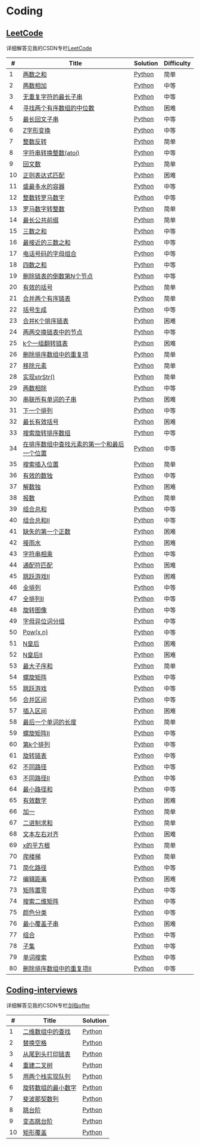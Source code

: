 # Coding

## [LeetCode](https://leetcode-cn.com/problemset/all/)
详细解答见我的CSDN专栏[LeetCode](https://blog.csdn.net/sinat_36811967/column/info/34419)

| # | Title | Solution | Difficulty |
|---| ----- | -------- | ---------- |
|1|[两数之和](https://leetcode-cn.com/problems/two-sum/)| [Python](leetcode/001两数之和.py)|简单|
|2|[两数相加](https://leetcode-cn.com/problems/add-two-numbers/)| [Python](leetcode/002两数相加.py)|中等|
|3|[无重复字符的最长子串](https://leetcode-cn.com/problems/longest-substring-without-repeating-characters/)| [Python](leetcode/003无重复字符的最长子串.py)|中等|
|4|[寻找两个有序数组的中位数](https://leetcode-cn.com/problems/median-of-two-sorted-arrays/)| [Python](leetcode/004寻找两个有序数组的中位数.py)|困难|
|5|[最长回文子串](https://leetcode-cn.com/problems/longest-palindromic-substring/)| [Python](leetcode/005最长回文子串.py)|中等|
|6|[Z字形变换](https://leetcode-cn.com/problems/zigzag-conversion/)| [Python](leetcode/006Z字形变换.py)|中等|
|7|[整数反转](https://leetcode-cn.com/problems/reverse-integer/)| [Python](leetcode/007整数反转.py)|简单|
|8|[字符串转换整数(atoi)](https://leetcode-cn.com/problems/string-to-integer-atoi/)| [Python](leetcode/008字符串转换整数.py)|中等|
|9|[回文数](https://leetcode-cn.com/problems/palindrome-number/)| [Python](leetcode/009回文数.py)|简单|
|10|[正则表达式匹配](https://leetcode-cn.com/problems/regular-expression-matching/)| [Python](leetcode/010正则表达式匹配.py)|困难|
|11|[盛最多水的容器](https://leetcode-cn.com/problems/container-with-most-water/)| [Python](leetcode/011盛最多水的容器.py)|中等|
|12|[整数转罗马数字](https://leetcode-cn.com/problems/integer-to-roman/)| [Python](leetcode/012整数转罗马数字.py)|中等|
|13|[罗马数字转整数](https://leetcode-cn.com/problems/roman-to-integer/)| [Python](leetcode/013罗马数字转整数.py)|简单|
|14|[最长公共前缀](https://leetcode-cn.com/problems/longest-common-prefix/)| [Python](leetcode/014最长公共前缀.py)|简单|
|15|[三数之和](https://leetcode-cn.com/problems/3sum/)| [Python](leetcode/015三数之和.py)|中等|
|16|[最接近的三数之和](https://leetcode-cn.com/problems/3sum-closest/)| [Python](leetcode/016最接近的三数之和.py)|中等|
|17|[电话号码的字母组合](https://leetcode-cn.com/problems/letter-combinations-of-a-phone-number/)| [Python](leetcode/017电话号码的字母组合.py)|中等|
|18|[四数之和](https://leetcode-cn.com/problems/4sum/)| [Python](leetcode/018四数之和.py)|中等|
|19|[删除链表的倒数第N个节点](https://leetcode-cn.com/problems/remove-nth-node-from-end-of-list/)| [Python](leetcode/019删除链表的倒数第N个节点.py)|中等|
|20|[有效的括号](https://leetcode-cn.com/problems/valid-parentheses/)| [Python](leetcode/020有效的括号.py)|简单|
|21|[合并两个有序链表](https://leetcode-cn.com/problems/merge-two-sorted-lists/)| [Python](leetcode/021合并两个有序链表.py)|简单|
|22|[括号生成](https://leetcode-cn.com/problems/generate-parentheses/)| [Python](leetcode/022括号生成.py)|中等|
|23|[合并K个排序链表](https://leetcode-cn.com/problems/merge-k-sorted-lists/)| [Python](leetcode/023合并K个排序链表.py)|困难|
|24|[两两交换链表中的节点](https://leetcode-cn.com/problems/swap-nodes-in-pairs/)| [Python](leetcode/024两两交换链表中的节点.py)|中等|
|25|[k个一组翻转链表](https://leetcode-cn.com/problems/reverse-nodes-in-k-group/)| [Python](leetcode/025k个一组翻转链表.py)|困难|
|26|[删除排序数组中的重复项](https://leetcode-cn.com/problems/remove-duplicates-from-sorted-array/)| [Python](leetcode/026删除排序数组中的重复项.py)|简单|
|27|[移除元素](https://leetcode-cn.com/problems/remove-element/)| [Python](leetcode/027移除元素.py)|简单|
|28|[实现strStr()](https://leetcode-cn.com/problems/implement-strstr/)| [Python](leetcode/028实现strStr().py)|简单|
|29|[两数相除](https://leetcode-cn.com/problems/divide-two-integers/)| [Python](leetcode/029两数相除.py)|中等|
|30|[串联所有单词的子串](https://leetcode-cn.com/problems/substring-with-concatenation-of-all-words/)| [Python](leetcode/030串联所有单词的子串.py)|困难|
|31|[下一个排列](https://leetcode-cn.com/problems/next-permutation/)| [Python](leetcode/031下一个排列.py)|中等|
|32|[最长有效括号](https://leetcode-cn.com/problems/longest-valid-parentheses/)| [Python](leetcode/032最长有效括号.py)|困难|
|33|[搜索旋转排序数组](https://leetcode-cn.com/problems/search-in-rotated-sorted-array/)| [Python](leetcode/033搜索旋转排序数组.py)|中等|
|34|[在排序数组中查找元素的第一个和最后一个位置](https://leetcode-cn.com/problems/find-first-and-last-position-of-element-in-sorted-array/)| [Python](leetcode/034在排序数组中查找元素的第一个和最后一个位置.py)|中等|
|35|[搜索插入位置](https://leetcode-cn.com/problems/search-insert-position/)| [Python](leetcode/035搜索插入位置.py)|简单|
|36|[有效的数独](https://leetcode-cn.com/problems/valid-sudoku/)| [Python](leetcode/036有效的数独.py)|中等|
|37|[解数独](https://leetcode-cn.com/problems/sudoku-solver/)| [Python](leetcode/037解数独.py)|困难|
|38|[报数](https://leetcode-cn.com/problems/count-and-say/)| [Python](leetcode/038报数.py)|简单|
|39|[组合总和](https://leetcode-cn.com/problems/combination-sum/)| [Python](leetcode/039组合总和.py)|中等|
|40|[组合总和II](https://leetcode-cn.com/problems/combination-sum-ii/)| [Python](leetcode/040组合总和II.py)|中等|
|41|[缺失的第一个正数](https://leetcode-cn.com/problems/first-missing-positive/)| [Python](leetcode/041缺失的第一个正数.py)|困难|
|42|[接雨水](https://leetcode-cn.com/problems/trapping-rain-water/)| [Python](leetcode/042接雨水.py)|困难|
|43|[字符串相乘](https://leetcode-cn.com/problems/multiply-strings/)| [Python](leetcode/043字符串相乘.py)|中等|
|44|[通配符匹配](https://leetcode-cn.com/problems/wildcard-matching/)| [Python](leetcode/044通配符匹配.py)|困难|
|45|[跳跃游戏II](https://leetcode-cn.com/problems/jump-game-ii/)| [Python](leetcode/045跳跃游戏II.py)|困难|
|46|[全排列](https://leetcode-cn.com/problems/permutations/)| [Python](leetcode/046全排列.py)|中等|
|47|[全排列II](https://leetcode-cn.com/problems/permutations-ii/)| [Python](leetcode/047全排列II.py)|中等|
|48|[旋转图像](https://leetcode-cn.com/problems/rotate-image/)| [Python](leetcode/048旋转图像.py)|中等|
|49|[字母异位词分组](https://leetcode-cn.com/problems/group-anagrams/)| [Python](leetcode/049字母异位词分组.py)|中等|
|50|[Pow(x,n)](https://leetcode-cn.com/problems/powx-n/)| [Python](leetcode/050Pow(x,n).py)|中等|
|51|[N皇后](https://leetcode-cn.com/problems/n-queens/)| [Python](leetcode/051N皇后.py)|困难|
|52|[N皇后II](https://leetcode-cn.com/problems/n-queens-ii/)| [Python](leetcode/052N皇后II.py)|困难|
|53|[最大子序和](https://leetcode-cn.com/problems/maximum-subarray/)| [Python](leetcode/053最大子序和.py)|简单|
|54|[螺旋矩阵](https://leetcode-cn.com/problems/spiral-matrix/)| [Python](leetcode/054螺旋矩阵.py)|中等|
|55|[跳跃游戏](https://leetcode-cn.com/problems/jump-game/)| [Python](leetcode/055跳跃游戏.py)|中等|
|56|[合并区间](https://leetcode-cn.com/problems/merge-intervals/)| [Python](leetcode/056合并区间.py)|中等|
|57|[插入区间](https://leetcode-cn.com/problems/insert-interval/)| [Python](leetcode/057插入区间.py)|困难|
|58|[最后一个单词的长度](https://leetcode-cn.com/problems/length-of-last-word/)| [Python](leetcode/058最后一个单词的长度.py)|简单|
|59|[螺旋矩阵II](https://leetcode-cn.com/problems/spiral-matrix-ii/)| [Python](leetcode/059螺旋矩阵II.py)|中等|
|60|[第k个排列](https://leetcode-cn.com/problems/permutation-sequence/)| [Python](leetcode/060第k个排列.py)|中等|
|61|[旋转链表](https://leetcode-cn.com/problems/rotate-list/)| [Python](leetcode/061旋转链表.py)|中等|
|62|[不同路径](https://leetcode-cn.com/problems/unique-paths/)| [Python](leetcode/062不同路径.py)|中等|
|63|[不同路径II](https://leetcode-cn.com/problems/unique-paths-ii/)| [Python](leetcode/063不同路径II.py)|中等|
|64|[最小路径和](https://leetcode-cn.com/problems/minimum-path-sum/)| [Python](leetcode/064最小路径和.py)|中等|
|65|[有效数字](https://leetcode-cn.com/problems/valid-number/)| [Python](leetcode/065有效数字.py)|困难|
|66|[加一](https://leetcode-cn.com/problems/plus-one/)| [Python](leetcode/066加一.py)|简单|
|67|[二进制求和](https://leetcode-cn.com/problems/add-binary/)| [Python](leetcode/067二进制求和.py)|简单|
|68|[文本左右对齐](https://leetcode-cn.com/problems/text-justification/)| [Python](leetcode/068文本左右对齐.py)|困难|
|69|[x的平方根](https://leetcode-cn.com/problems/sqrtx/)| [Python](leetcode/069x的平方根.py)|简单|
|70|[爬楼梯](https://leetcode-cn.com/problems/climbing-stairs/)| [Python](leetcode/070爬楼梯.py)|简单|
|71|[简化路径](https://leetcode-cn.com/problems/simplify-path/)| [Python](leetcode/071简化路径.py)|中等|
|72|[编辑距离](https://leetcode-cn.com/problems/edit-distance/)| [Python](leetcode/072编辑距离.py)|困难|
|73|[矩阵置零](https://leetcode-cn.com/problems/set-matrix-zeroes/)| [Python](leetcode/073矩阵置零.py)|中等|
|74|[搜索二维矩阵](https://leetcode-cn.com/problems/search-a-2d-matrix/)| [Python](leetcode/074搜索二维矩阵.py)|中等|
|75|[颜色分类](https://leetcode-cn.com/problems/sort-colors/)| [Python](leetcode/075颜色分类.py)|中等|
|76|[最小覆盖子串](https://leetcode-cn.com/problems/minimum-window-substring/)| [Python](leetcode/076最小覆盖子串.py)|困难|
|77|[组合](https://leetcode-cn.com/problems/combinations/)| [Python](leetcode/077组合.py)|中等|
|78|[子集](https://leetcode-cn.com/problems/subsets/)| [Python](leetcode/078子集.py)|中等|
|79|[单词搜索](https://leetcode-cn.com/problems/word-search/)| [Python](leetcode/079单词搜索.py)|中等|
|80|[删除排序数组中的重复项II](https://leetcode-cn.com/problems/remove-duplicates-from-sorted-array-ii/)| [Python](leetcode/080删除排序数组中的重复项II.py)|中等|


## [Coding-interviews](https://www.nowcoder.com/ta/coding-interviews?page=1)
详细解答见我的CSDN专栏[剑指offer](https://blog.csdn.net/sinat_36811967/column/info/34518)

| # | Title | Solution |
|---| ----- | -------- |
|1|[二维数组中的查找](https://www.nowcoder.com/practice/abc3fe2ce8e146608e868a70efebf62e?tpId=13&tqId=11154&tPage=1&rp=1&ru=/ta/coding-interviews&qru=/ta/coding-interviews/question-ranking)| [Python](coding-interviews/01二维数组中的查找.py)|
|2|[替换空格](https://www.nowcoder.com/practice/4060ac7e3e404ad1a894ef3e17650423?tpId=13&tqId=11155&tPage=1&rp=1&ru=%2Fta%2Fcoding-interviews&qru=%2Fta%2Fcoding-interviews%2Fquestion-ranking)| [Python](coding-interviews/02替换空格.py)|
|3|[从尾到头打印链表](https://www.nowcoder.com/practice/d0267f7f55b3412ba93bd35cfa8e8035?tpId=13&tqId=11156&tPage=1&rp=1&ru=%2Fta%2Fcoding-interviews&qru=%2Fta%2Fcoding-interviews%2Fquestion-ranking)| [Python](coding-interviews/03从尾到头打印链表.py)|
|4|[重建二叉树](https://www.nowcoder.com/practice/8a19cbe657394eeaac2f6ea9b0f6fcf6?tpId=13&tqId=11157&tPage=1&rp=1&ru=%2Fta%2Fcoding-interviews&qru=%2Fta%2Fcoding-interviews%2Fquestion-ranking)| [Python](coding-interviews/04重建二叉树.py)|
|5|[用两个栈实现队列](https://www.nowcoder.com/practice/54275ddae22f475981afa2244dd448c6?tpId=13&tqId=11158&tPage=1&rp=1&ru=%2Fta%2Fcoding-interviews&qru=%2Fta%2Fcoding-interviews%2Fquestion-ranking)| [Python](coding-interviews/05用两个栈实现队列.py)|
|6|[旋转数组的最小数字](https://www.nowcoder.com/practice/9f3231a991af4f55b95579b44b7a01ba?tpId=13&tqId=11159&tPage=1&rp=1&ru=/ta/coding-interviews&qru=/ta/coding-interviews/question-ranking)| [Python](coding-interviews/06旋转数组的最小数字.py)|
|7|[斐波那契数列](https://www.nowcoder.com/practice/c6c7742f5ba7442aada113136ddea0c3?tpId=13&tqId=11160&tPage=1&rp=1&ru=%2Fta%2Fcoding-interviews&qru=%2Fta%2Fcoding-interviews%2Fquestion-ranking)| [Python](coding-interviews/07斐波那契数列.py)|
|8|[跳台阶](https://www.nowcoder.com/practice/8c82a5b80378478f9484d87d1c5f12a4?tpId=13&tqId=11161&tPage=1&rp=1&ru=%2Fta%2Fcoding-interviews&qru=%2Fta%2Fcoding-interviews%2Fquestion-ranking)| [Python](coding-interviews/08跳台阶.py)|
|9|[变态跳台阶](https://www.nowcoder.com/practice/22243d016f6b47f2a6928b4313c85387?tpId=13&tqId=11162&tPage=1&rp=1&ru=%2Fta%2Fcoding-interviews&qru=%2Fta%2Fcoding-interviews%2Fquestion-ranking)| [Python](coding-interviews/09变态跳台阶.py)|
|10|[矩形覆盖](https://www.nowcoder.com/practice/72a5a919508a4251859fb2cfb987a0e6?tpId=13&tqId=11163&tPage=1&rp=1&ru=%2Fta%2Fcoding-interviews&qru=%2Fta%2Fcoding-interviews%2Fquestion-ranking)| [Python](coding-interviews/10矩形覆盖.py)|
